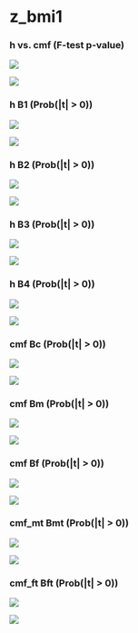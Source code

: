 # z_bmi1



### h vs. cmf (F-test p-value)

![](z_bmi1_cmf_h_p_MH.png)

![](z_bmi1_cmf_h_p_QQ.png)


### h B1 (Prob(|t| > 0))

![](z_bmi1_h_B1_p_MH.png)

![](z_bmi1_h_B1_p_QQ.png)


### h B2 (Prob(|t| > 0))

![](z_bmi1_h_B2_p_MH.png)

![](z_bmi1_h_B2_p_QQ.png)


### h B3 (Prob(|t| > 0))

![](z_bmi1_h_B3_p_MH.png)

![](z_bmi1_h_B3_p_QQ.png)


### h B4 (Prob(|t| > 0))

![](z_bmi1_h_B4_p_MH.png)

![](z_bmi1_h_B4_p_QQ.png)


### cmf Bc (Prob(|t| > 0))

![](z_bmi1_cmf_Bc_p_MH.png)

![](z_bmi1_cmf_Bc_p_QQ.png)


### cmf Bm (Prob(|t| > 0))

![](z_bmi1_cmf_Bm_p_MH.png)

![](z_bmi1_cmf_Bm_p_QQ.png)


### cmf Bf (Prob(|t| > 0))

![](z_bmi1_cmf_Bf_p_MH.png)

![](z_bmi1_cmf_Bf_p_QQ.png)


### cmf_mt Bmt (Prob(|t| > 0))

![](z_bmi1_cmf_mt_Bmt_p_MH.png)

![](z_bmi1_cmf_mt_Bmt_p_QQ.png)


### cmf_ft Bft (Prob(|t| > 0))

![](z_bmi1_cmf_ft_Bft_p_MH.png)

![](z_bmi1_cmf_ft_Bft_p_QQ.png)

